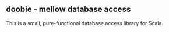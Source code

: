 ## doobie - mellow database access

This is a small, pure-functional database access library for Scala.

